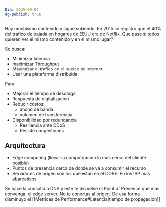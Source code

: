 ```yaml
---
Dia: 2025-09-04
dg-publish: true
---
```

Hay muchisimo contenido y sigue subiendo. 
En 2015 se registro que el 40% del trafico de bajada en hogares de EEUU era de Netflix. Que pasa si todos quieren ver el mismo contenido y en el mismo lugar?


Se busca:
- Minimizar latencia
- maximizar Throughput 
- Maximizar el trafico en el nucleo de internet 
- Usar una plataforma distribuida

Para:
- Mejorar el tiempo de descarga 
- Respuesta de digitalizacion 
- Reducir costos:
	- ancho de banda
	- volumen de transferencia 
- Disponibilidad por redundancia
	- Resiliencia ante DDoS
	- Resiste congestiones


## Arquitectura 
- Edge computing (llevar la computizacion lo mas cerca del cliente posible)
- Puntos de presencia cerca de donde se va a consumir el recurso 
- Servidores de origen son los que estan en el CORE. En los ISP mas abarcativos

Se hace la consulta a DNS y este te devuelve el Point of Presence que mas convenga, el edge server. No te conectas al origen. De esa forma disminuyo el [[Metricas de Performance#Latencia|tiempo de propagacion]]